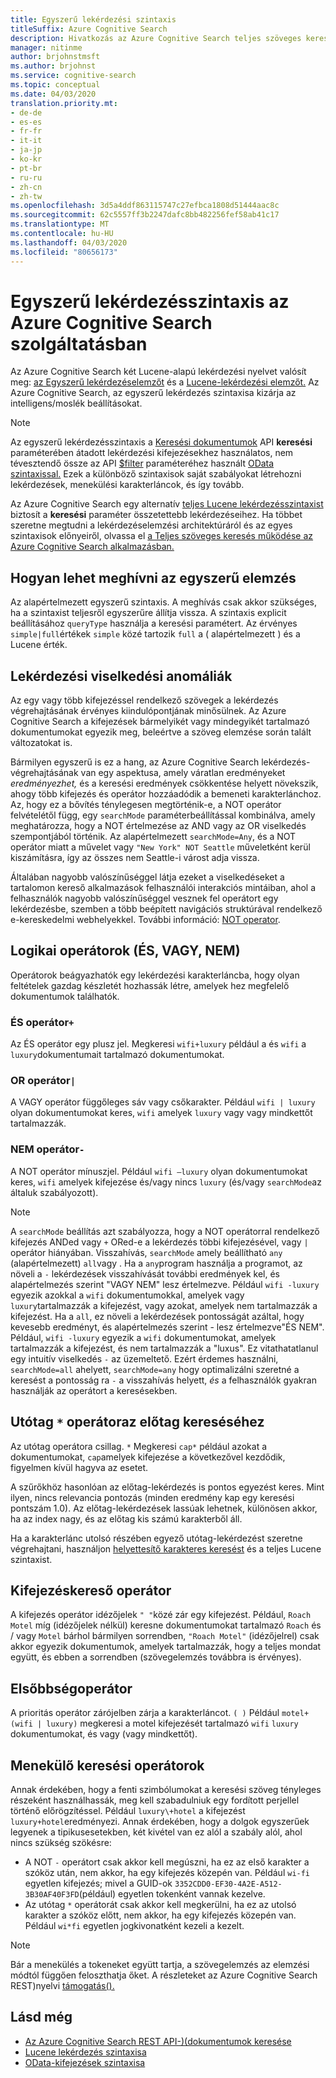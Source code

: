 ```yaml
---
title: Egyszerű lekérdezési szintaxis
titleSuffix: Azure Cognitive Search
description: Hivatkozás az Azure Cognitive Search teljes szöveges keresési lekérdezéseihez használt egyszerű lekérdezési szintaxishoz.
manager: nitinme
author: brjohnstmsft
ms.author: brjohnst
ms.service: cognitive-search
ms.topic: conceptual
ms.date: 04/03/2020
translation.priority.mt:
- de-de
- es-es
- fr-fr
- it-it
- ja-jp
- ko-kr
- pt-br
- ru-ru
- zh-cn
- zh-tw
ms.openlocfilehash: 3d5a4ddf863115747c27efbca1808d51444aac8c
ms.sourcegitcommit: 62c5557ff3b2247dafc8bb482256fef58ab41c17
ms.translationtype: MT
ms.contentlocale: hu-HU
ms.lasthandoff: 04/03/2020
ms.locfileid: "80656173"
---
```

# <a name="simple-query-syntax-in-azure-cognitive-search"></a>Egyszerű lekérdezésszintaxis az Azure Cognitive Search szolgáltatásban

Az Azure Cognitive Search két Lucene-alapú lekérdezési nyelvet valósít meg: [az Egyszerű lekérdezéselemzőt](https://lucene.apache.org/core/6_6_1/queryparser/org/apache/lucene/queryparser/simple/SimpleQueryParser.html) és a [Lucene-lekérdezési elemzőt.](https://lucene.apache.org/core/6_6_1/queryparser/org/apache/lucene/queryparser/classic/package-summary.html) Az Azure Cognitive Search, az egyszerű lekérdezés szintaxisa kizárja az intelligens/moslék beállításokat.  

> [!NOTE]
> Az egyszerű lekérdezésszintaxis a [Keresési dokumentumok](https://docs.microsoft.com/rest/api/searchservice/search-documents) API **keresési** paraméterében átadott lekérdezési kifejezésekhez használatos, nem tévesztendő össze az API [$filter](search-filters.md) paraméteréhez használt [OData szintaxissal.](query-odata-filter-orderby-syntax.md) Ezek a különböző szintaxisok saját szabályokat létrehozni lekérdezések, menekülési karakterláncok, és így tovább.
>
> Az Azure Cognitive Search egy alternatív [teljes Lucene lekérdezésszintaxist](query-lucene-syntax.md) biztosít a **keresési** paraméter összetettebb lekérdezéseihez. Ha többet szeretne megtudni a lekérdezéselemzési architektúráról és az egyes szintaxisok előnyeiről, olvassa el [a Teljes szöveges keresés működése az Azure Cognitive Search alkalmazásban.](search-lucene-query-architecture.md)

## <a name="how-to-invoke-simple-parsing"></a>Hogyan lehet meghívni az egyszerű elemzés

Az alapértelmezett egyszerű szintaxis. A meghívás csak akkor szükséges, ha a szintaxist teljesről egyszerűre állítja vissza. A szintaxis explicit beállításához `queryType` használja a keresési paramétert. Az érvényes `simple|full`értékek `simple` közé tartozik `full` a ( alapértelmezett ) és a Lucene érték. 

## <a name="query-behavior-anomalies"></a>Lekérdezési viselkedési anomáliák

Az egy vagy több kifejezéssel rendelkező szövegek a lekérdezés végrehajtásának érvényes kiindulópontjának minősülnek. Az Azure Cognitive Search a kifejezések bármelyikét vagy mindegyikét tartalmazó dokumentumokat egyezik meg, beleértve a szöveg elemzése során talált változatokat is. 

Bármilyen egyszerű is ez a hang, az Azure Cognitive Search lekérdezés-végrehajtásának van egy aspektusa, amely váratlan eredményeket *eredményezhet,* és a keresési eredmények csökkentése helyett növekszik, ahogy több kifejezés és operátor hozzáadódik a bemeneti karakterlánchoz. Az, hogy ez a bővítés ténylegesen megtörténik-e, a NOT operátor felvételétől függ, egy `searchMode` paraméterbeállítással kombinálva, amely meghatározza, hogy a NOT értelmezése az AND vagy az OR viselkedés szempontjából történik. Az alapértelmezett `searchMode=Any`, és a NOT operátor miatt a művelet vagy `"New York" NOT Seattle` műveletként kerül kiszámításra, így az összes nem Seattle-i várost adja vissza.  

Általában nagyobb valószínűséggel látja ezeket a viselkedéseket a tartalomon kereső alkalmazások felhasználói interakciós mintáiban, ahol a felhasználók nagyobb valószínűséggel vesznek fel operátort egy lekérdezésbe, szemben a több beépített navigációs struktúrával rendelkező e-kereskedelmi webhelyekkel. További információ: [NOT operator](#not-operator). 

## <a name="boolean-operators-and-or-not"></a>Logikai operátorok (ÉS, VAGY, NEM) 

Operátorok beágyazhatók egy lekérdezési karakterláncba, hogy olyan feltételek gazdag készletét hozhassák létre, amelyek hez megfelelő dokumentumok találhatók. 

### <a name="and-operator-"></a>ÉS operátor`+`

Az ÉS operátor egy plusz jel. Megkeresi `wifi+luxury` például a és `wifi` a `luxury`dokumentumait tartalmazó dokumentumokat.

### <a name="or-operator-"></a>OR operátor`|`

A VAGY operátor függőleges sáv vagy csőkarakter. Például `wifi | luxury` olyan dokumentumokat keres, `wifi` amelyek `luxury` vagy vagy mindkettőt tartalmazzák.

<a name="not-operator"></a>

### <a name="not-operator--"></a>NEM operátor`-`

A NOT operátor mínuszjel. Például `wifi –luxury` olyan dokumentumokat keres, `wifi` amelyek kifejezése és/vagy nincs `luxury` (és/vagy `searchMode`az általuk szabályozott).

> [!NOTE]  
>  A `searchMode` beállítás azt szabályozza, hogy a NOT operátorral rendelkező kifejezés ANDed vagy `+` ORed-e a lekérdezés többi kifejezésével, vagy `|` operátor hiányában. Visszahívás, `searchMode` amely beállítható `any` (alapértelmezett) `all`vagy . Ha a `any`program használja a programot, az növeli a `-` lekérdezések visszahívását további eredmények kel, és alapértelmezés szerint "VAGY NEM" lesz értelmezve. Például `wifi -luxury` egyezik azokkal a `wifi` dokumentumokkal, amelyek vagy `luxury`tartalmazzák a kifejezést, vagy azokat, amelyek nem tartalmazzák a kifejezést. Ha a `all`, ez növeli a lekérdezések pontosságát azáltal, hogy kevesebb eredményt, és alapértelmezés szerint - lesz értelmezve"ÉS NEM". Például, `wifi -luxury` egyezik a `wifi` dokumentumokat, amelyek tartalmazzák a kifejezést, és nem tartalmazzák a "luxus". Ez vitathatatlanul egy intuitív viselkedés `-` az üzemeltető. Ezért érdemes használni, `searchMode=all` ahelyett, `searchMode=any` hogy optimalizálni szeretné a keresést a pontosság ra `-` a visszahívás helyett, *és* a felhasználók gyakran használják az operátort a keresésekben.

<a name="prefix-search"></a>

## <a name="suffix--operator-for-prefix-search"></a>Utótag `*` operátoraz előtag kereséséhez

Az utótag operátora csillag. `*` Megkeresi `cap*` például azokat a dokumentumokat, `cap`amelyek kifejezése a következővel kezdődik, figyelmen kívül hagyva az esetet. 

A szűrőkhöz hasonlóan az előtag-lekérdezés is pontos egyezést keres. Mint ilyen, nincs relevancia pontozás (minden eredmény kap egy keresési pontszám 1.0). Az előtag-lekérdezések lassúak lehetnek, különösen akkor, ha az index nagy, és az előtag kis számú karakterből áll. 

Ha a karakterlánc utolsó részében egyező utótag-lekérdezést szeretne végrehajtani, használjon [helyettesítő karakteres keresést](query-lucene-syntax.md#bkmk_wildcard) és a teljes Lucene szintaxist.

## <a name="phrase-search-operator"></a>Kifejezéskereső operátor

A kifejezés operátor idézőjelek `" "`közé zár egy kifejezést. Például, `Roach Motel` míg (idézőjelek nélkül) keresne dokumentumokat tartalmazó `Roach` és / vagy `Motel` bárhol bármilyen sorrendben, `"Roach Motel"` (idézőjelrel) csak akkor egyezik dokumentumok, amelyek tartalmazzák, hogy a teljes mondat együtt, és ebben a sorrendben (szövegelemzés továbbra is érvényes).

## <a name="precedence-operator"></a>Elsőbbségoperátor

A prioritás operátor zárójelben zárja a karakterláncot. `( )` Például `motel+(wifi | luxury)` megkeresi a motel kifejezését tartalmazó `wifi` `luxury` dokumentumokat, és vagy (vagy mindkettőt).  

## <a name="escaping-search-operators"></a>Menekülő keresési operátorok  

 Annak érdekében, hogy a fenti szimbólumokat a keresési szöveg tényleges részeként használhassák, meg kell szabadulniuk egy fordított perjellel történő előrögzítéssel. Például `luxury\+hotel` a kifejezést `luxury+hotel`eredményezi. Annak érdekében, hogy a dolgok egyszerűek legyenek a tipikusesetekben, két kivétel van ez alól a szabály alól, ahol nincs szükség szökésre:  

- A NOT `-` operátort csak akkor kell megúszni, ha ez az első karakter a szóköz után, nem akkor, ha egy kifejezés közepén van. Például `wi-fi` egyetlen kifejezés; mivel a GUID-ok `3352CDD0-EF30-4A2E-A512-3B30AF40F3FD`(például) egyetlen tokenként vannak kezelve.
- Az utótag `*` operátorát csak akkor kell megkerülni, ha ez az utolsó karakter a szóköz előtt, nem akkor, ha egy kifejezés közepén van. Például `wi*fi` egyetlen jogkivonatként kezeli a kezelt.

> [!NOTE]  
>  Bár a menekülés a tokeneket együtt tartja, a szövegelemzés az elemzési módtól függően feloszthatja őket. A részleteket az Azure Cognitive Search REST&#41;nyelvi [támogatás&#40;&#41;.](index-add-language-analyzers.md)  

## <a name="see-also"></a>Lásd még  

+ [Az Azure Cognitive Search REST API-&#41;&#40;dokumentumok keresése](https://docs.microsoft.com/rest/api/searchservice/Search-Documents) 
+ [Lucene lekérdezés szintaxisa](query-lucene-syntax.md)
+ [OData-kifejezések szintaxisa](query-odata-filter-orderby-syntax.md) 
